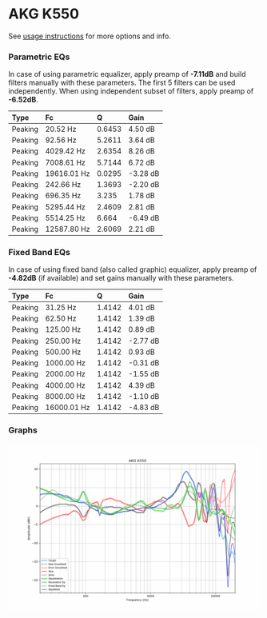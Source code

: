 # AKG K550
See [usage instructions](https://github.com/jaakkopasanen/AutoEq#usage) for more options and info.

### Parametric EQs
In case of using parametric equalizer, apply preamp of **-7.11dB** and build filters manually
with these parameters. The first 5 filters can be used independently.
When using independent subset of filters, apply preamp of **-6.52dB**.

| Type    | Fc          |      Q | Gain     |
|:--------|:------------|:-------|:---------|
| Peaking | 20.52 Hz    | 0.6453 | 4.50 dB  |
| Peaking | 92.56 Hz    | 5.2611 | 3.64 dB  |
| Peaking | 4029.42 Hz  | 2.6354 | 8.26 dB  |
| Peaking | 7008.61 Hz  | 5.7144 | 6.72 dB  |
| Peaking | 19616.01 Hz | 0.0295 | -3.28 dB |
| Peaking | 242.66 Hz   | 1.3693 | -2.20 dB |
| Peaking | 696.35 Hz   | 3.235  | 1.78 dB  |
| Peaking | 5295.44 Hz  | 2.4609 | 2.81 dB  |
| Peaking | 5514.25 Hz  | 6.664  | -6.49 dB |
| Peaking | 12587.80 Hz | 2.6069 | 2.21 dB  |

### Fixed Band EQs
In case of using fixed band (also called graphic) equalizer, apply preamp of **-4.82dB**
(if available) and set gains manually with these parameters.

| Type    | Fc          |      Q | Gain     |
|:--------|:------------|:-------|:---------|
| Peaking | 31.25 Hz    | 1.4142 | 4.01 dB  |
| Peaking | 62.50 Hz    | 1.4142 | 1.39 dB  |
| Peaking | 125.00 Hz   | 1.4142 | 0.89 dB  |
| Peaking | 250.00 Hz   | 1.4142 | -2.77 dB |
| Peaking | 500.00 Hz   | 1.4142 | 0.93 dB  |
| Peaking | 1000.00 Hz  | 1.4142 | -0.31 dB |
| Peaking | 2000.00 Hz  | 1.4142 | -1.55 dB |
| Peaking | 4000.00 Hz  | 1.4142 | 4.39 dB  |
| Peaking | 8000.00 Hz  | 1.4142 | -1.10 dB |
| Peaking | 16000.01 Hz | 1.4142 | -4.83 dB |

### Graphs
![](./AKG%20K550.png)